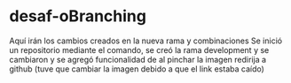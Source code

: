 # desaf-oBranching
Aquí irán los cambios creados en la nueva rama y combinaciones
Se inició un repositorio mediante el comando, se creó la rama development y se cambiaron y se agregó funcionalidad de al pinchar la imagen redirija a github (tuve que cambiar la imagen debido a que el link estaba caído)

